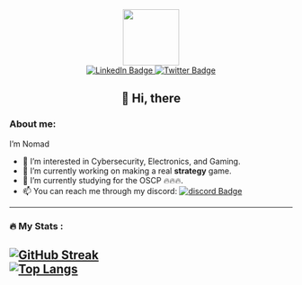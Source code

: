 <div id="header" align="center">
  <img src="https://media.giphy.com/media/RbDKaczqWovIugyJmW/giphy.gif" width="100"/>
</div>
<div id="badges" align="center">
  <a href="your-linkedin-URL">
    <img src="https://img.shields.io/badge/LinkedIn-blue?style=for-the-badge&logo=linkedin&logoColor=white" alt="LinkedIn Badge"/>
  </a>
  <!--<img src="https://img.shields.io/badge/YouTube-red?style=for-the-badge&logo=youtube&logoColor=white" alt="Youtube Badge"/>-->
  <a href="your-linkedin-URL">
    <img src="https://img.shields.io/badge/Twitter-blue?style=for-the-badge&logo=twitter&logoColor=white" alt="Twitter Badge"/>
  </a>
</div>
<p></p>
<h2 align="center">👋 Hi, there</h2>

### About me:

I’m Nomad

- 👀 I’m interested in Cybersecurity, Electronics, and Gaming.
- 🔭 I’m currently working on making a real **strategy** game.
- 🌱 I’m currently studying for the OSCP 🔥🔥🔥.
- 📫 You can reach me through my discord: [![discord Badge](https://img.shields.io/badge/Discord-7289DA?style=for-the-badge&logo=discord&logoColor=white)](https://discord.com/users/nomad7cs#1578)
---
### :fire: My Stats :
[![GitHub Streak](http://github-readme-streak-stats.herokuapp.com?user=pathfinder-7&theme=dark&background=000000)](https://git.io/streak-stats)
<br>
[![Top Langs](https://github-readme-stats.vercel.app/api/top-langs/?username=pathfinder-7&layout=compact&theme=vision-friendly-dark)](https://github.com/anuraghazra/github-readme-stats)
---
<!--
### :writing_hand: Blog Posts :
-->
<!-- BLOG-POST-LIST:START -->
<!-- BLOG-POST-LIST:END -->
